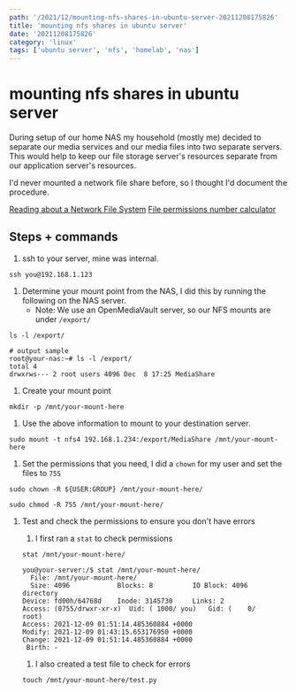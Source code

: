 ```yaml
---
path: '/2021/12/mounting-nfs-shares-in-ubuntu-server-20211208175826'
title: 'mounting nfs shares in ubuntu server'
date: '20211208175826'
category: 'linux'
tags: ['ubuntu server', 'nfs', 'homelab', 'nas']
---
```


# mounting nfs shares in ubuntu server
During setup of our home NAS my household (mostly me) decided to separate our media
services and our media files into two separate servers. This would help to keep
our file storage server's resources separate from our application server's resources.

I'd never mounted a network file share before, so I thought I'd document the procedure.

[Reading about a Network File System](https://www.datto.com/blog/what-is-nfs-file-share)
[File permissions number calculator](https://chmod-calculator.com/)

## Steps + commands
1. ssh to your server, mine was internal.

```
ssh you@192.168.1.123
```

1. Determine your mount point from the NAS, I did this by running the following on the NAS server.
    * Note: We use an OpenMediaVault server, so our NFS mounts are under `/export/`

```
ls -l /export/

# output sample
root@your-nas:~# ls -l /export/
total 4
drwxrws--- 2 root users 4096 Dec  8 17:25 MediaShare
```

1. Create your mount point

```
mkdir -p /mnt/your-mount-here
```

1. Use the above information to mount to your destination server.

```
sudo mount -t nfs4 192.168.1.234:/export/MediaShare /mnt/your-mount-here
```

1. Set the permissions that you need, I did a `chown` for my user and set the files to `755`

```
sudo chown -R ${USER:GROUP} /mnt/your-mount-here/

sudo chmod -R 755 /mnt/your-mount-here/
```

1. Test and check the permissions to ensure you don't have errors

    1. I first ran a `stat` to check permissions
    ```
    stat /mnt/your-mount-here/

    you@your-server:/$ stat /mnt/your-mount-here/
      File: /mnt/your-mount-here/
      Size: 4096            Blocks: 8          IO Block: 4096   directory
    Device: fd00h/64768d    Inode: 3145730     Links: 2
    Access: (0755/drwxr-xr-x)  Uid: ( 1000/ you)   Gid: (    0/    root)
    Access: 2021-12-09 01:51:14.485360884 +0000
    Modify: 2021-12-09 01:43:15.653176950 +0000
    Change: 2021-12-09 01:51:14.485360884 +0000
     Birth: -
    ```

    1. I also created a test file to check for errors

    ```
    touch /mnt/your-mount-here/test.py
    ```
